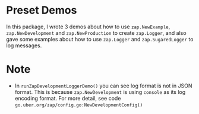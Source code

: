 # Preset Demos

In this package, I wrote 3 demos about how to use `zap.NewExample`, `zap.NewDevelopment` and 
`zap.NewProduction` to create `zap.Logger`, and also gave some examples about how to use
`zap.Logger` and `zap.SugaredLogger` to log messages.

# Note

- In `runZapDevelopmentLoggerDemo()` you can see log format is not in JSON format. This is because `zap.NewDevelopment` is using `console` as its log encoding format. For more detail, see code `go.uber.org/zap/config.go:NewDevelopmentConfig()`
